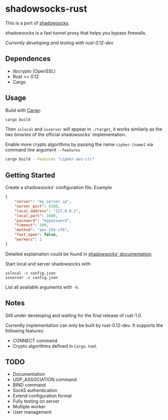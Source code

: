 # shadowsocks-rust

This is a port of [shadowsocks](https://github.com/clowwindy/shadowsocks).

shadowsocks is a fast tunnel proxy that helps you bypass firewalls.

*Currently developing and testing with rust-0.12-dev*

## Dependences

* libcrypto (OpenSSL)
* Rust >= 0.12
* Cargo

## Usage

Build with [Cargo](http://doc.crates.io):

```bash
cargo build
```

Then `sslocal` and `ssserver` will appear in `./target`, it works similarly as the two binaries of
the official shadowsocks' implementation.

Enable more crypto algorithms by passing the name `cipher-[name]` via command line argument `--features`

```bash
cargo build --features "cipher-aes-ctr"
```

## Getting Started

Create a shadowsocks' configuration file. Example

```json
{
    "server": "my_server_ip",
    "server_port": 8388,
    "local_address": "127.0.0.1",
    "local_port": 1080,
    "password": "mypassword",
    "timeout": 300,
    "method": "aes-256-cfb",
    "fast_open": false,
    "workers": 1
}
```

Detailed explaination could be found in [shadowsocks' documentation](https://github.com/clowwindy/shadowsocks/wiki).

Start local and server shadowsocks with

```
sslocal -c config.json
ssserver -c config.json
```

List all available arguments with `-h`.

## Notes

Still under developing and waiting for the final release of rust-1.0.

Currently implementation can only be built by rust-0.12-dev. It supports the following features:

* CONNECT command
* Crypto algorithms defined in `Cargo.toml`

## TODO

* Documentation
* UDP_ASSOCIATION command
* BIND command
* Sock5 authentication
* Extend configuration format
* Fully testing on server
* Multiple worker
* User management
